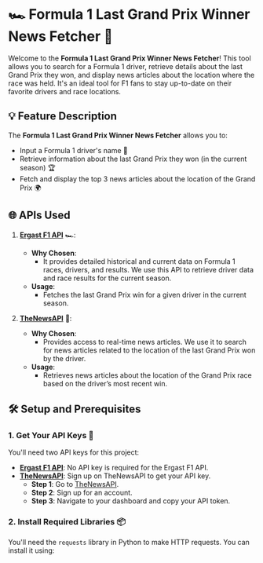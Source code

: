# 🏎️ Formula 1 Last Grand Prix Winner News Fetcher 📰

Welcome to the **Formula 1 Last Grand Prix Winner News Fetcher**! This tool allows you to search for a Formula 1 driver, retrieve details about the last Grand Prix they won, and display news articles about the location where the race was held. It's an ideal tool for F1 fans to stay up-to-date on their favorite drivers and race locations.

## 💡 Feature Description

The **Formula 1 Last Grand Prix Winner News Fetcher** allows you to:
- Input a Formula 1 driver's name 🏁
- Retrieve information about the last Grand Prix they won (in the current season) 🏆
- Fetch and display the top 3 news articles about the location of the Grand Prix 🌍

## 🌐 APIs Used

1. **[Ergast F1 API](https://ergast.com/mrd/)** 🏎️:
    - **Why Chosen**: 
        - It provides detailed historical and current data on Formula 1 races, drivers, and results. We use this API to retrieve driver data and race results for the current season.
    - **Usage**:
        - Fetches the last Grand Prix win for a given driver in the current season.

2. **[TheNewsAPI](https://www.thenewsapi.com/)** 📰:
    - **Why Chosen**: 
        - Provides access to real-time news articles. We use it to search for news articles related to the location of the last Grand Prix won by the driver.
    - **Usage**:
        - Retrieves news articles about the location of the Grand Prix race based on the driver’s most recent win.

## 🛠️ Setup and Prerequisites

### 1. Get Your API Keys 🔑

You'll need two API keys for this project:

- **[Ergast F1 API](https://ergast.com/mrd/)**: No API key is required for the Ergast F1 API.
- **[TheNewsAPI](https://www.thenewsapi.com/)**: Sign up on TheNewsAPI to get your API key.
    - **Step 1**: Go to [TheNewsAPI](https://www.thenewsapi.com/).
    - **Step 2**: Sign up for an account.
    - **Step 3**: Navigate to your dashboard and copy your API token.

### 2. Install Required Libraries 📦

You'll need the `requests` library in Python to make HTTP requests. You can install it using:
